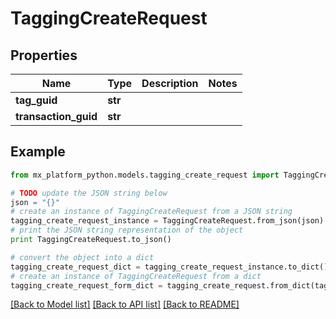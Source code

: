 # TaggingCreateRequest


## Properties
Name | Type | Description | Notes
------------ | ------------- | ------------- | -------------
**tag_guid** | **str** |  | 
**transaction_guid** | **str** |  | 

## Example

```python
from mx_platform_python.models.tagging_create_request import TaggingCreateRequest

# TODO update the JSON string below
json = "{}"
# create an instance of TaggingCreateRequest from a JSON string
tagging_create_request_instance = TaggingCreateRequest.from_json(json)
# print the JSON string representation of the object
print TaggingCreateRequest.to_json()

# convert the object into a dict
tagging_create_request_dict = tagging_create_request_instance.to_dict()
# create an instance of TaggingCreateRequest from a dict
tagging_create_request_form_dict = tagging_create_request.from_dict(tagging_create_request_dict)
```
[[Back to Model list]](../README.md#documentation-for-models) [[Back to API list]](../README.md#documentation-for-api-endpoints) [[Back to README]](../README.md)


